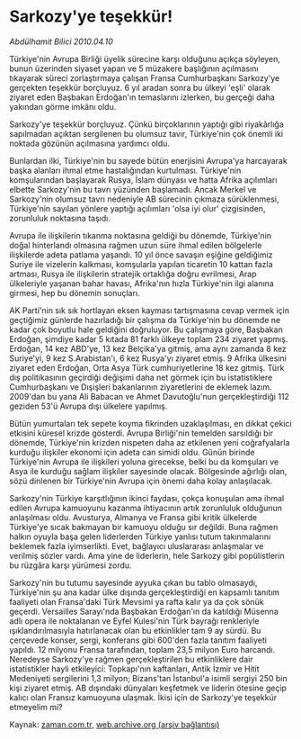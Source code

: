 # Sarkozy'ye teşekkür!

*Abdülhamit Bilici 2010.04.10*

<td class="columnist-detail">
<p>Türkiye'nin Avrupa Birliği üyelik sürecine karşı olduğunu açıkça söyleyen, bunun üzerinden siyaset yapan ve 5 müzakere başlığının açılmasını tıkayarak süreci zorlaştırmaya çalışan Fransa Cumhurbaşkanı Sarkozy'ye gerçekten teşekkür borçluyuz. 6 yıl aradan sonra bu ülkeyi 'eşli' olarak ziyaret eden Başbakan Erdoğan'ın temaslarını izlerken, bu gerçeği daha yakından görme imkânı oldu.</p>
<p><p>Sarkozy'ye teşekkür borçluyuz. Çünkü birçoklarının yaptığı gibi riyakârlığa sapılmadan açıktan sergilenen bu olumsuz tavır, Türkiye'nin çok önemli iki noktada gözünün açılmasına yardımcı oldu. 
<p>Bunlardan ilki, Türkiye'nin bu sayede bütün enerjisini Avrupa'ya harcayarak başka alanları ihmal etme hastalığından kurtulması. Türkiye'nin komşularından başlayarak Rusya, İslam dünyası ve hatta Afrika açılımları elbette Sarkozy'nin bu tavrı yüzünden başlamadı. Ancak Merkel ve Sarkozy'nin olumsuz tavrı nedeniyle AB sürecinin çıkmaza sürüklenmesi, Türkiye'nin sayılan yönlere yaptığı açılımları 'olsa iyi olur' çizgisinden, zorunluluk noktasına taşıdı. 
<p>Avrupa ile ilişkilerin tıkanma noktasına geldiği bu dönemde, Türkiye'nin doğal hinterlandı olmasına rağmen uzun süre ihmal edilen bölgelerle ilişkilerde adeta patlama yaşandı. 10 yıl önce savaşın eşiğine geldiğimiz Suriye ile vizelerin kalkması, komşularla yapılan ticaretin 10 kattan fazla artması, Rusya ile ilişkilerin stratejik ortaklığa doğru evrilmesi, Arap ülkeleriyle yaşanan bahar havası, Afrika'nın hızla Türkiye'nin ilgi alanına girmesi, hep bu dönemin sonuçları. 
<p>AK Parti'nin sık sık hortlayan eksen kayması tartışmasına cevap vermek için geçtiğimiz günlerde hazırladığı bir çalışma da Türkiye'nin bu dönemde ne kadar çok boyutlu hale geldiğini doğruluyor. Bu çalışmaya göre, Başbakan Erdoğan, şimdiye kadar 5 kıtada 81 farklı ülkeye toplam 234 ziyaret yapmış. Erdoğan, 14 kez ABD'ye, 13 kez Belçika'ya gitmiş, ama aynı zamanda 8 kez Suriye'yi, 9 kez S.Arabistan'ı, 6 kez Rusya'yı ziyaret etmiş. 9 Afrika ülkesini ziyaret eden Erdoğan, Orta Asya Türk cumhuriyetlerine 18 kez gitmiş. Türk dış politikasının geçirdiği değişimi daha net görmek için bu istatistiklere Cumhurbaşkanı ve Dışişleri bakanlarının ziyaretlerini de eklemek lazım. 2009'dan bu yana Ali Babacan ve Ahmet Davutoğlu'nun gerçekleştirdiği 112 geziden 53'ü Avrupa dışı ülkelere yapılmış. 
<p>Bütün yumurtaları tek sepete koyma fikrinden uzaklaşılması, en dikkat çekici etkisini küresel krizde gösterdi. Avrupa Birliği'nin temelden sarsıldığı bir dönemde, Türkiye'nin krizden nispeten daha az etkilenen yeni coğrafyalarla kurduğu ilişkiler ekonomi için adeta can simidi oldu. Günün birinde Türkiye'nin Avrupa ile ilişkileri yoluna girecekse, belki bu da komşuları ve Asya ile kurduğu sağlam ilişkiler sayesinde olacak. Bölgesinde ağırlığı olan, sözü dinlenen bir Türkiye'nin Avrupa için önemi daha kolay anlaşılacak. 
<p>Sarkozy'nin Türkiye karşıtlığının ikinci faydası, çokça konuşulan ama ihmal edilen Avrupa kamuoyunu kazanma ihtiyacının artık zorunluluk olduğunun anlaşılması oldu. Avusturya, Almanya ve Fransa gibi kritik ülkelerde Türkiye'ye sıcak bakmayan bir kamuoyu olduğu sır değildi. Buna rağmen halkın oyuyla başa gelen liderlerden Türkiye yanlısı tutum takınmalarını beklemek fazla iyimserlikti. Evet, bağlayıcı uluslararası anlaşmalar ve verilmiş sözler vardı. Ama yine de liderlerin, hele Sarkozy gibi popülistlerin bu rüzgâra karşı yürümesi zordu. 
<p>Sarkozy'nin bu tutumu sayesinde ayyuka çıkan bu tablo olmasaydı, Türkiye'nin şu ana kadar ülke dışında gerçekleştirdiği en kapsamlı tanıtım faaliyeti olan Fransa'daki Türk Mevsimi ya rafta kalır ya da çok sönük geçerdi. Versailles Sarayı'nda Başbakan Erdoğan'ın da katıldığı Müsenna adlı opera ile noktalanan ve Eyfel Kulesi'nin Türk bayrağı renkleriyle ışıklandırılmasıyla hatırlanacak olan bu etkinlikler tam 9 ay sürdü. Bu çerçevede konser, sergi, konferans gibi 600'den fazla tanıtım faaliyeti yapıldı. 12 milyonu Fransa tarafından, toplam 23,5 milyon Euro harcandı. Neredeyse Sarkozy'ye rağmen gerçekleştirilen bu etkinliklere dair istatistikler hayli etkileyici: Topkapı'nın kaftanları, Antik İzmir ve Hitit Medeniyeti sergilerini 1,3 milyon; Bizans'tan İstanbul'a isimli sergiyi 250 bin kişi ziyaret etmiş. AB dışındaki dünyaları keşfetmek ve liderin ötesine geçip kalıcı olan Fransız kamuoyuna ulaşmak. İkisi için de Sarkozy'ye teşekkür etmeyelim mi? </p>
<a href="http://web.archive.org/web/20101205144920/mailto:a.bilici@zaman.com.tr">
</a></p></p></p></p></p></p></p></td>

Kaynak: [zaman.com.tr](http://zaman.com.tr/yazar.do?yazino=971532), [web.archive.org (arşiv bağlantısı)](http://web.archive.org/web/20101205144920/http://www.zaman.com.tr/yazar.do?yazino=971532)
